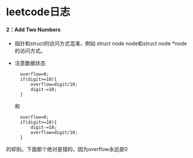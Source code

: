 # leetcode日志
#### 2：Add Two Numbers
- 指针和struct的访问方式混淆，例如 struct node node和struct node *node的访问方式。
- 注意数据状态
    
		overflow=0;
		if(digit>=10){
            overflow=digit/10;
            digit-=10;
        } 
  和
  
  		overflow=0;
  		if(digit>=10){
            digit-=10;
            overflow=digit/10;
        } 
的却别。下面那个绝对是错的，因为overflow永远是0